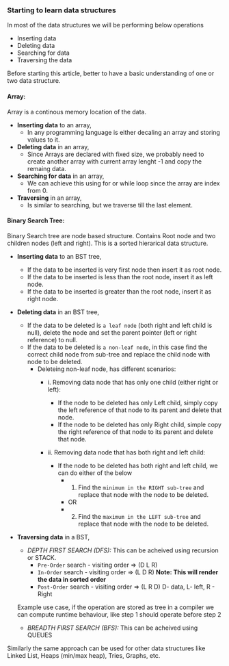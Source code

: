 ### Starting to learn data structures

In most of the data structures we will be performing below operations

- Inserting data 
- Deleting data 
- Searching for data
- Traversing the data

Before starting this article, better to have a basic understanding of one or two data structure.

#### Array:
 Array is a continous memory location of the data.

  - **Inserting data** to an array, 
    - In any programming language is either decaling an array and storing values to it.
  - **Deleting data** in an array, 
    - Since Arrays are declared with fixed size, we probably need to create another array with current array lenght -1 and copy the remaing data.
  - **Searching for data** in an array, 
    - We can achieve this using for or while loop since the array are index from 0.
  - **Traversing** in an array,
    - Is similar to searching, but we traverse till the last element.


#### Binary Search Tree:
Binary Search tree are node based structure. Contains Root node and two children nodes (left and right). This is a sorted hierarical data structure.

 - **Inserting data** to an BST tree,
   - If the data to be inserted is very first node then insert it as root node.
   - If the data to be inserted is less than the root node, insert it as left node.
   - If the data to be inserted is greater than the root node, insert it as right node.
  
- **Deleting data** in an BST tree,
  - If the data to be deleted is `a leaf node` (both right and left child is null), delete the node and set the parent pointer (left or right reference) to null.
  - If the data to be deleted is `a non-leaf node`, in this case find the correct child node from sub-tree and replace the child node with node to be deleted.
    - Deleteing non-leaf node, has different scenarios:
       - i. Removing data node that has only one child (either right or left):
         - If the node to be deleted has only Left child, simply copy the left reference of that node to its parent and delete that node.
         - If the node to be deleted has only Right child, simple copy the right reference of that node to its parent and delete that node.

       - ii. Removing data node that has both right and left child:
         - If the node to be deleted has both right and left child, we can do either of the below
            - 1. Find the `minimum in the RIGHT sub-tree` and replace that node with the node to be deleted.
            - OR
            - 2. Find the `maximum in the LEFT sub-tree` and replace that node with the node to be deleted.

- **Traversing data** in a BST,
  - _DEPTH FIRST SEARCH (DFS):_ This can be acheived using recursion or STACK.
    - `Pre-Order` search  - visiting order => <root><left><right> (D L R)
    - `In-Order` search   - visiting order => <left><root><right> (L D R) __Note: This will render the data in sorted order__
    - `Post-Order` search - visiting order => <left><right><root> (L R D)   D- data, L- left, R - Right
  
  Example use case, if the operation are stored as tree in a compiler we can compute runtime behaviour, like step 1 should operate before step 2
  
  - _BREADTH FIRST SEARCH (BFS):_ This can be acheived using QUEUES
    
 Similarly the same approach can be used for other data structures like Linked List, Heaps (min/max heap), Tries, Graphs, etc.
